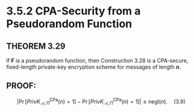 # 3.5.2 CPA-Security from a Pseudorandom Function

## THEOREM 3.29 
If **F** is a pseudorandom function, then Construction 3.28
is a CPA-secure, fixed-length private-key encryption scheme for messages of
length **n**.

## PROOF: 

$$\left| \Pr\left[PrivK_{\mathcal{A},\Pi}^{\text{CPa}}(n) = 1 \right] - \Pr\left[PrivK_{\mathcal{A},\Pi}^{\text{CPa}}(n) = 1 \right] \right| \leq \mathsf{negl}(n). \quad (3.9)$$

